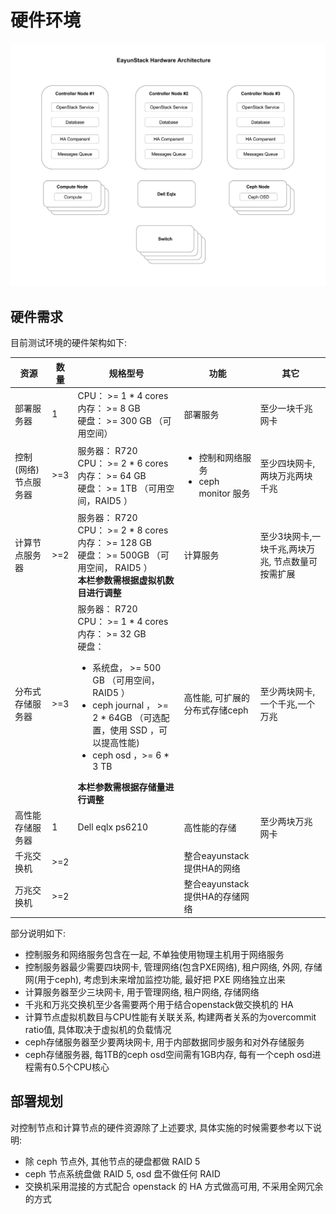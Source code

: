 # 硬件环境

![硬件需求](../pictures/EayunStack-Hardware-Architecture.png)

## 硬件需求

目前测试环境的硬件架构如下:

| 资源 |数量 | 规格型号 | 功能 | 其它 |
| ---- | ----| -------- | ---- | ---- |
| 部署服务器 | 1 | CPU： \>= 1 \* 4 cores<br /> 内存： \>= 8 GB<br /> 硬盘： \>= 300 GB （可用空间） | 部署服务 | 至少一块千兆网卡 |
| 控制(网络)节点服务器 | \>=3 | 服务器： R720<br /> CPU： \>= 2 \* 6 cores<br /> 内存： \>= 64 GB<br /> 硬盘： \>= 1TB （可用空间，RAID5 ）| <ul><li>控制和网络服务</li><li>ceph monitor 服务</li></ul> | 至少四块网卡,　两块万兆两块千兆 |
| 计算节点服务器 | \>=2 | 服务器： R720<br /> CPU： \>= 2 \* 8 cores<br /> 内存： \>= 128 GB<br /> 硬盘： \>= 500GB （可用空间， RAID5 ）<br /> **本栏参数需根据虚拟机数目进行调整** | 计算服务 | 至少3块网卡,一块千兆,两块万兆, 节点数量可按需扩展 |
| 分布式存储服务器 | \>=3 | 服务器： R720<br /> CPU： \>= 1 \* 4 cores<br /> 内存： \>= 32 GB<br /> 硬盘：<br /><ul><li>系统盘， \>= 500 GB （可用空间， RAID5 ）</li><li>ceph journal ， \>= 2 \* 64GB （可选配置，使用 SSD ，可以提高性能)</li><li>ceph osd ，\>= 6 \* 3 TB</li></ul> **本栏参数需根据存储量进行调整** | 高性能, 可扩展的分布式存储ceph | 至少两块网卡,一个千兆,一个万兆 |
| 高性能存储服务器 | 1 | Dell eqlx ps6210 | 高性能的存储 | 至少两块万兆网卡 |
| 千兆交换机 | \>=2 || 整合eayunstack提供HA的网络||
| 万兆交换机 | \>=2 || 整合eayunstack提供HA的存储网络|||

部分说明如下:

* 控制服务和网络服务包含在一起, 不单独使用物理主机用于网络服务
* 控制服务器最少需要四块网卡, 管理网络(包含PXE网络), 租户网络, 外网, 存储网(用于ceph), 考虑到未来增加监控功能, 最好把 PXE 网络独立出来
* 计算服务器至少三块网卡, 用于管理网络, 租户网络, 存储网络
* 千兆和万兆交换机至少各需要两个用于结合openstack做交换机的 HA
* 计算节点虚拟机数目与CPU性能有关联关系, 构建两者关系的为overcommit ratio值, 具体取决于虚拟机的负载情况
* ceph存储服务器至少要两块网卡, 用于内部数据同步服务和对外存储服务
* ceph存储服务器, 每1TB的ceph osd空间需有1GB内存, 每有一个ceph osd进程需有0.5个CPU核心

## 部署规划

对控制节点和计算节点的硬件资源除了上述要求, 具体实施的时候需要参考以下说明:

* 除 ceph 节点外, 其他节点的硬盘都做 RAID 5
* ceph 节点系统盘做 RAID 5, osd 盘不做任何 RAID
* 交换机采用混接的方式配合 openstack 的 HA 方式做高可用, 不采用全网冗余的方式
